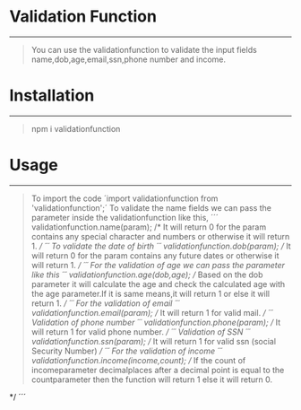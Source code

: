 # Validation Function
---
>You can use the validationfunction to validate the input fields
> name,dob,age,email,ssn,phone number and income.

# Installation
---
> npm i validationfunction

# Usage
---
>To import the code ´import validationfunction from 'validationfunction';´
>To validate the name fields we can pass the parameter inside the validationfunction like this,
´´´
validationfunction.name(param);
/* It will return 0 for the param contains any special character and numbers
 or otherwise it will return 1.
*/
´´´
>To validate the date of birth 
 ´´´
validationfunction.dob(param);
/* It will return 0 for the param contains any future dates 
 or otherwise it will return 1.
*/
´´´
>For the validation of age we can pass the parameter like this
´´´
validationfunction.age(dob,age);
/* Based on the dob parameter it will calculate the age and check the calculated age with the age parameter.If it is same means,it will return 1 or else it will return 1.
*/
´´´
>For the validation of email
´´´
validationfunction.email(param);
/* 
It will return 1 for valid mail. 
*/
´´´
>Validation of phone number
´´´
validationfunction.phone(param);
/* 
It will return 1 for valid phone number.
*/
´´´
>Validation of SSN 
´´´
validationfunction.ssn(param);
/* 
It will return 1 for valid ssn (social Security Number)
*/
´´´
>For the validation of income
´´´
validationfunction.income(income,count);
/* 
If the count of incomeparameter decimalplaces after a decimal point is equal to the 
countparameter then the function will return 1 else it will return 0. 

*/
´´´